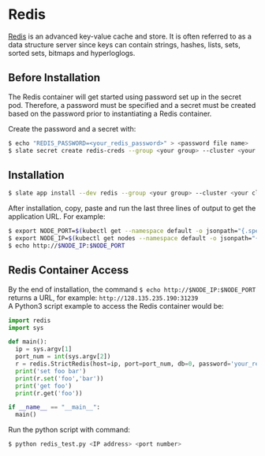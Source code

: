 # Redis
[Redis](http://redis.io/) is an advanced key-value cache and store. It is often referred to as a data structure server since keys can contain strings, hashes, lists, sets, sorted sets, bitmaps and hyperloglogs.

## Before Installation
The Redis container will get started using password set up in the secret pod. Therefore, a password must be specified and a secret must be created based on the password prior to instantiating a Redis container. </br>

Create the password and a secret with:
```bash
$ echo "REDIS_PASSWORD=<your_redis_password>" > <password file name>
$ slate secret create redis-creds --group <your group> --cluster <your cluster> --from-env-file <password file name>
```
## Installation
```bash
$ slate app install --dev redis --group <your group> --cluster <your cluster> redis
```

After installation, copy, paste and run the last three lines of output to get the application URL. For example:

```bash
$ export NODE_PORT=$(kubectl get --namespace default -o jsonpath="{.spec.ports[0].nodePort}" services <service name>)
$ export NODE_IP=$(kubectl get nodes --namespace default -o jsonpath="{.items[0].status.addresses[0].address}")
$ echo http://$NODE_IP:$NODE_PORT
```
## Redis Container Access

By the end of installation, the command `$ echo http://$NODE_IP:$NODE_PORT` returns a URL, for example: `http://128.135.235.190:31239` </br>
A Python3 script example to access the Redis container would be:

```python
import redis
import sys

def main():
  ip = sys.argv[1]
  port_num = int(sys.argv[2])
  r = redis.StrictRedis(host=ip, port=port_num, db=0, password='your_redis_password')
  print('set foo bar')
  print(r.set('foo','bar'))
  print('get foo')
  print(r.get('foo'))

if __name__ == "__main__":
  main()
```

Run the python script with command:
```bash
$ python redis_test.py <IP address> <port number>
```
